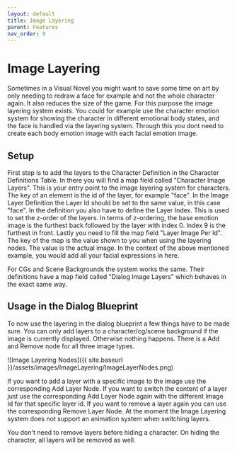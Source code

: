 ```yaml
---
layout: default
title: Image Layering
parent: Features
nav_order: 9
---
```


# Image Layering
Sometimes in a Visual Novel you might want to save some time on art by only needing to redraw a face for example and not the whole character again. It also reduces the size of the game. For this purpose the image layering system exists. You could for example use the character emotion system for showing the character in different emotional body states, and the face is handled via the layering system. Through this you dont need to create each body emotion image with each facial emotion image.

## Setup
First step is to add the layers to the Character Definition in the Character Definitions Table. In there you will find a map field called "Character Image Layers". This is your entry point to the image layering system for characters. The key of an element is the id of the layer, for example "face". In the Image Layer Definition the Layer Id should be set to the same value, in this case "face". In the definition you also have to define the Layer Index. This is used to set the z-order of the layers. In terms of z-ordering, the base emotion image is the furthest back followed by the layer with index 0. Index 9 is the furthest in front. Lastly you need to fill the map field "Layer Image Per Id". The key of the map is the value shown to you when using the layering nodes. The value is the actual image. In the context of the above mentioned example, you would add all your facial expressions in here.

For CGs and Scene Backgrounds the system works the same. Their definitions have a map field called "Dialog Image Layers" which behaves in the exact same way.

## Usage in the Dialog Blueprint
To now use the layering in the dialog blueprint a few things have to be made sure. You can only add layers to a character/cg/scene background if the image is currently displayed. Otherwise nothing happens. There is a Add and Remove node for all three image types. 

![Image Layering Nodes]({{ site.baseurl }}/assets/images/ImageLayering/ImageLayerNodes.png)

If you want to add a layer with a specific image to the image use the corresponding Add Layer Node. If you want to switch the content of a layer just use the corresponding Add Layer Node again with the different Image Id for that specific layer id. If you want to remove a layer again you can use the corresponding Remove Layer Node. At the moment the Image Layering system does not support an animation system when switching layers.

You don't need to remove layers before hiding a character. On hiding the character, all layers will be removed as well.
